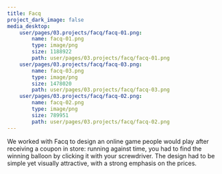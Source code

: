 ```yaml
---
title: Facq
project_dark_image: false
media_desktop:
    user/pages/03.projects/facq/facq-01.png:
        name: facq-01.png
        type: image/png
        size: 1188922
        path: user/pages/03.projects/facq/facq-01.png
    user/pages/03.projects/facq/facq-03.png:
        name: facq-03.png
        type: image/png
        size: 1478020
        path: user/pages/03.projects/facq/facq-03.png
    user/pages/03.projects/facq/facq-02.png:
        name: facq-02.png
        type: image/png
        size: 789951
        path: user/pages/03.projects/facq/facq-02.png
---
```


We worked with Facq to design an online game people would play after receiving a coupon in store: running against time, you had to find the winning balloon by clicking it with your screwdriver. The design had to be simple yet visually attractive, with a strong emphasis on the prices.